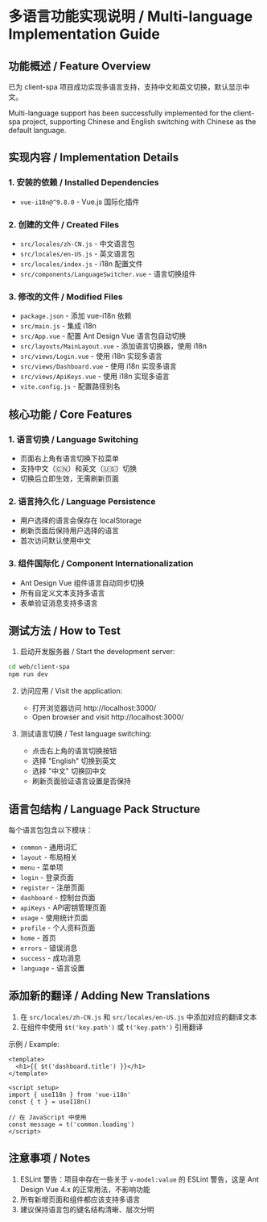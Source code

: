 # 多语言功能实现说明 / Multi-language Implementation Guide

## 功能概述 / Feature Overview

已为 client-spa 项目成功实现多语言支持，支持中文和英文切换，默认显示中文。

Multi-language support has been successfully implemented for the client-spa project, supporting Chinese and English switching with Chinese as the default language.

## 实现内容 / Implementation Details

### 1. 安装的依赖 / Installed Dependencies
- `vue-i18n@^9.8.0` - Vue.js 国际化插件

### 2. 创建的文件 / Created Files
- `src/locales/zh-CN.js` - 中文语言包
- `src/locales/en-US.js` - 英文语言包  
- `src/locales/index.js` - i18n 配置文件
- `src/components/LanguageSwitcher.vue` - 语言切换组件

### 3. 修改的文件 / Modified Files
- `package.json` - 添加 vue-i18n 依赖
- `src/main.js` - 集成 i18n
- `src/App.vue` - 配置 Ant Design Vue 语言包自动切换
- `src/layouts/MainLayout.vue` - 添加语言切换器，使用 i18n
- `src/views/Login.vue` - 使用 i18n 实现多语言
- `src/views/Dashboard.vue` - 使用 i18n 实现多语言
- `src/views/ApiKeys.vue` - 使用 i18n 实现多语言
- `vite.config.js` - 配置路径别名

## 核心功能 / Core Features

### 1. 语言切换 / Language Switching
- 页面右上角有语言切换下拉菜单
- 支持中文（🇨🇳）和英文（🇺🇸）切换
- 切换后立即生效，无需刷新页面

### 2. 语言持久化 / Language Persistence
- 用户选择的语言会保存在 localStorage
- 刷新页面后保持用户选择的语言
- 首次访问默认使用中文

### 3. 组件国际化 / Component Internationalization
- Ant Design Vue 组件语言自动同步切换
- 所有自定义文本支持多语言
- 表单验证消息支持多语言

## 测试方法 / How to Test

1. 启动开发服务器 / Start the development server:
```bash
cd web/client-spa
npm run dev
```

2. 访问应用 / Visit the application:
   - 打开浏览器访问 http://localhost:3000/
   - Open browser and visit http://localhost:3000/

3. 测试语言切换 / Test language switching:
   - 点击右上角的语言切换按钮
   - 选择 "English" 切换到英文
   - 选择 "中文" 切换回中文
   - 刷新页面验证语言设置是否保持

## 语言包结构 / Language Pack Structure

每个语言包包含以下模块：
- `common` - 通用词汇
- `layout` - 布局相关
- `menu` - 菜单项
- `login` - 登录页面
- `register` - 注册页面
- `dashboard` - 控制台页面
- `apiKeys` - API密钥管理页面
- `usage` - 使用统计页面
- `profile` - 个人资料页面
- `home` - 首页
- `errors` - 错误消息
- `success` - 成功消息
- `language` - 语言设置

## 添加新的翻译 / Adding New Translations

1. 在 `src/locales/zh-CN.js` 和 `src/locales/en-US.js` 中添加对应的翻译文本
2. 在组件中使用 `$t('key.path')` 或 `t('key.path')` 引用翻译

示例 / Example:
```vue
<template>
  <h1>{{ $t('dashboard.title') }}</h1>
</template>

<script setup>
import { useI18n } from 'vue-i18n'
const { t } = useI18n()

// 在 JavaScript 中使用
const message = t('common.loading')
</script>
```

## 注意事项 / Notes

1. ESLint 警告：项目中存在一些关于 `v-model:value` 的 ESLint 警告，这是 Ant Design Vue 4.x 的正常用法，不影响功能
2. 所有新增页面和组件都应该支持多语言
3. 建议保持语言包的键名结构清晰、层次分明